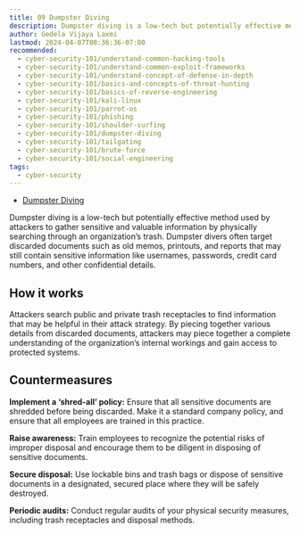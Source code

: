 ```yaml
---
title: 09 Dumpster Diving
description: Dumpster diving is a low-tech but potentially effective method used by attackers to gather sensitive and valuable information by physically searching through an organization’s trash.
author: Gedela Vijaya Laxmi
lastmod: 2024-04-07T08:36:36-07:00
recommended:
  - cyber-security-101/understand-common-hacking-tools
  - cyber-security-101/understand-common-exploit-frameworks
  - cyber-security-101/understand-concept-of-defense-in-depth
  - cyber-security-101/basics-and-concepts-of-threat-hunting
  - cyber-security-101/basics-of-reverse-engineering
  - cyber-security-101/kali-linux
  - cyber-security-101/parrot-os
  - cyber-security-101/phishing
  - cyber-security-101/shoulder-surfing
  - cyber-security-101/dumpster-diving
  - cyber-security-101/tailgating
  - cyber-security-101/brute-force
  - cyber-security-101/social-engineering
tags:
  - cyber-security
---
```


* [Dumpster Diving](https://www.youtube.com/watch?v=h0UfLMy_Fq0&pp=ygUWZHVtcHN0ZXIgZGl2aW5nIGF0dGFjaw%3D%3D)

Dumpster diving is a low-tech but potentially effective method used by attackers to gather sensitive and valuable information by physically searching through an organization’s trash. Dumpster divers often target discarded documents such as old memos, printouts, and reports that may still contain sensitive information like usernames, passwords, credit card numbers, and other confidential details.

## How it works

Attackers search public and private trash receptacles to find information that may be helpful in their attack strategy. By piecing together various details from discarded documents, attackers may piece together a complete understanding of the organization’s internal workings and gain access to protected systems.

## Countermeasures

**Implement a ‘shred-all’ policy:** Ensure that all sensitive documents are shredded before being discarded. Make it a standard company policy, and ensure that all employees are trained in this practice.

**Raise awareness:** Train employees to recognize the potential risks of improper disposal and encourage them to be diligent in disposing of sensitive documents.

**Secure disposal:** Use lockable bins and trash bags or dispose of sensitive documents in a designated, secured place where they will be safely destroyed.

**Periodic audits:** Conduct regular audits of your physical security measures, including trash receptacles and disposal methods.
